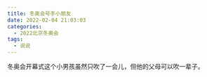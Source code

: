 ```yaml
---
title: 冬奥会号手小朋友
date: 2022-02-04 21:03:03
categories:
  - 2022北京冬奥会
tags:
  - 说说
---
```


冬奥会开幕式这个小男孩虽然只吹了一会儿，但他的父母可以吹一辈子。
